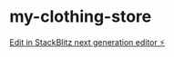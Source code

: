 # my-clothing-store

[Edit in StackBlitz next generation editor ⚡️](https://stackblitz.com/~/github.com/Ukrop86/my-clothing-store)